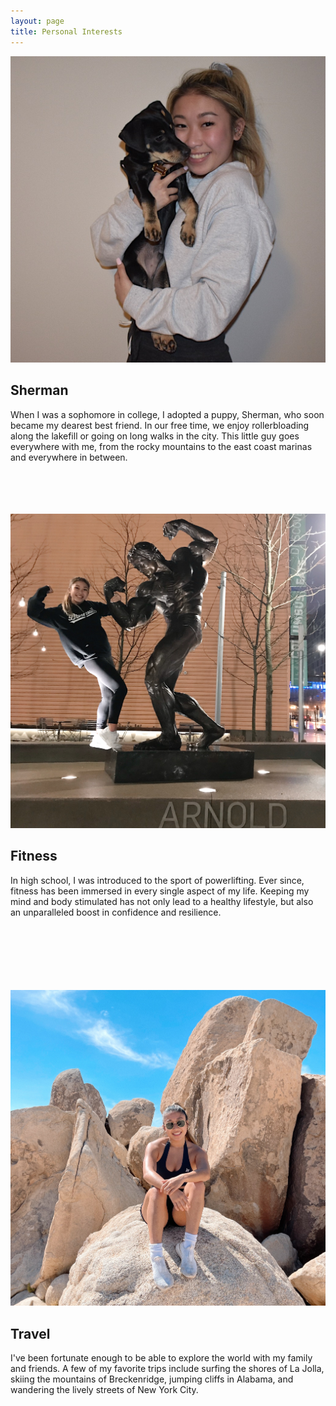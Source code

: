 ```yaml
---
layout: page
title: Personal Interests
---
```


![sherman](/assets/images/pages/sherman.jpg#left)
## Sherman
When I was a sophomore in college, I adopted a puppy, Sherman, who soon became my dearest best friend. In our free time, we enjoy rollerbloading along the lakefill or going on long walks in the city. This little guy goes everywhere with me, from the rocky mountains to the east coast marinas and everywhere in between.
<br/>
<br/>
<br/>
<br/>
<br/>

![arnold](/assets/images/pages/arnold.jpg#right)
## Fitness
In high school, I was introduced to the sport of powerlifting. Ever since, fitness has been immersed in every single aspect of my life. Keeping my mind and body stimulated has not only lead to a healthy lifestyle, but also an unparalleled boost in confidence and resilience.
<br/>
<br/>
<br/>
<br/>
<br/>
<br/>
<br/>

![hall of horrors](/assets/images/pages/hall_of_horrors.jpg#left)
## Travel
I've been fortunate enough to be able to explore the world with my family and friends. A few of my favorite trips include surfing the shores of La Jolla, skiing the mountains of Breckenridge, jumping cliffs in Alabama, and wandering the lively streets of New York City.
<br/>
<br/>
<br/>
<br/>
<br/>
<br/>
<br/>

<!-- ![sky diving](/assets/images/pages/sky_diving.jpg#right)
## Spontaneity -->
